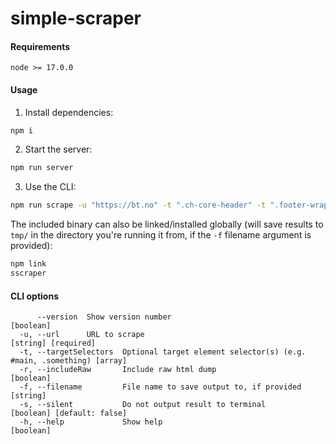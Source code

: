 # simple-scraper

#### Requirements
`node >= 17.0.0`

#### Usage

1. Install dependencies:
```bash
npm i
```

2. Start the server:
```bash
npm run server
```

3. Use the CLI:
```bash
npm run scrape -u "https://bt.no" -t ".ch-core-header" -t ".footer-wrapper .tips p:first-of-type a"
```

The included binary can also be linked/installed globally (will save results to `tmp/` in the directory you're running it from, if the `-f` filename argument is provided):

```bash
npm link
sscraper
```

#### CLI options
```
      --version  Show version number                                                  [boolean]
  -u, --url      URL to scrape                                                        [string] [required]
  -t, --targetSelectors  Optional target element selector(s) (e.g. #main, .something) [array]
  -r, --includeRaw       Include raw html dump                                        [boolean]
  -f, --filename         File name to save output to, if provided                     [string]
  -s, --silent           Do not output result to terminal                             [boolean] [default: false]
  -h, --help             Show help                                                    [boolean]
```
